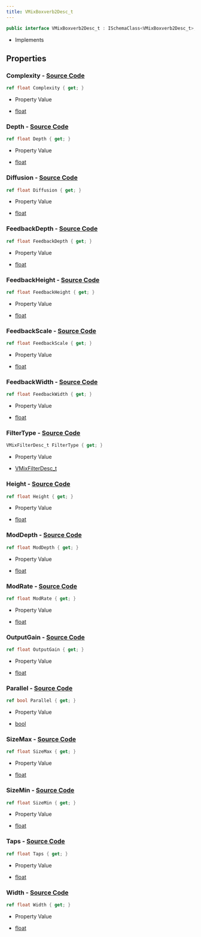 ```yaml
---
title: VMixBoxverb2Desc_t
---
```


```csharp
public interface VMixBoxverb2Desc_t : ISchemaClass<VMixBoxverb2Desc_t>, ISchemaField, ISchemaClass, INativeHandle
```

- Implements

## Properties

### **Complexity** - [Source Code](https://github.com/swiftly-solution/swiftlys2/blob/main/managed/src/SwiftlyS2.Generated/Schemas/Interfaces/VMixBoxverb2Desc_t.cs#L20)

```csharp
ref float Complexity { get; }
```

- Property Value

- [float](https://learn.microsoft.com/dotnet/api/system.single)

### **Depth** - [Source Code](https://github.com/swiftly-solution/swiftlys2/blob/main/managed/src/SwiftlyS2.Generated/Schemas/Interfaces/VMixBoxverb2Desc_t.cs#L36)

```csharp
ref float Depth { get; }
```

- Property Value

- [float](https://learn.microsoft.com/dotnet/api/system.single)

### **Diffusion** - [Source Code](https://github.com/swiftly-solution/swiftlys2/blob/main/managed/src/SwiftlyS2.Generated/Schemas/Interfaces/VMixBoxverb2Desc_t.cs#L22)

```csharp
ref float Diffusion { get; }
```

- Property Value

- [float](https://learn.microsoft.com/dotnet/api/system.single)

### **FeedbackDepth** - [Source Code](https://github.com/swiftly-solution/swiftlys2/blob/main/managed/src/SwiftlyS2.Generated/Schemas/Interfaces/VMixBoxverb2Desc_t.cs#L44)

```csharp
ref float FeedbackDepth { get; }
```

- Property Value

- [float](https://learn.microsoft.com/dotnet/api/system.single)

### **FeedbackHeight** - [Source Code](https://github.com/swiftly-solution/swiftlys2/blob/main/managed/src/SwiftlyS2.Generated/Schemas/Interfaces/VMixBoxverb2Desc_t.cs#L42)

```csharp
ref float FeedbackHeight { get; }
```

- Property Value

- [float](https://learn.microsoft.com/dotnet/api/system.single)

### **FeedbackScale** - [Source Code](https://github.com/swiftly-solution/swiftlys2/blob/main/managed/src/SwiftlyS2.Generated/Schemas/Interfaces/VMixBoxverb2Desc_t.cs#L38)

```csharp
ref float FeedbackScale { get; }
```

- Property Value

- [float](https://learn.microsoft.com/dotnet/api/system.single)

### **FeedbackWidth** - [Source Code](https://github.com/swiftly-solution/swiftlys2/blob/main/managed/src/SwiftlyS2.Generated/Schemas/Interfaces/VMixBoxverb2Desc_t.cs#L40)

```csharp
ref float FeedbackWidth { get; }
```

- Property Value

- [float](https://learn.microsoft.com/dotnet/api/system.single)

### **FilterType** - [Source Code](https://github.com/swiftly-solution/swiftlys2/blob/main/managed/src/SwiftlyS2.Generated/Schemas/Interfaces/VMixBoxverb2Desc_t.cs#L30)

```csharp
VMixFilterDesc_t FilterType { get; }
```

- Property Value

- [VMixFilterDesc_t](/docs/api/shared/schemadefinitions/vmixfilterdesc_t)

### **Height** - [Source Code](https://github.com/swiftly-solution/swiftlys2/blob/main/managed/src/SwiftlyS2.Generated/Schemas/Interfaces/VMixBoxverb2Desc_t.cs#L34)

```csharp
ref float Height { get; }
```

- Property Value

- [float](https://learn.microsoft.com/dotnet/api/system.single)

### **ModDepth** - [Source Code](https://github.com/swiftly-solution/swiftlys2/blob/main/managed/src/SwiftlyS2.Generated/Schemas/Interfaces/VMixBoxverb2Desc_t.cs#L24)

```csharp
ref float ModDepth { get; }
```

- Property Value

- [float](https://learn.microsoft.com/dotnet/api/system.single)

### **ModRate** - [Source Code](https://github.com/swiftly-solution/swiftlys2/blob/main/managed/src/SwiftlyS2.Generated/Schemas/Interfaces/VMixBoxverb2Desc_t.cs#L26)

```csharp
ref float ModRate { get; }
```

- Property Value

- [float](https://learn.microsoft.com/dotnet/api/system.single)

### **OutputGain** - [Source Code](https://github.com/swiftly-solution/swiftlys2/blob/main/managed/src/SwiftlyS2.Generated/Schemas/Interfaces/VMixBoxverb2Desc_t.cs#L46)

```csharp
ref float OutputGain { get; }
```

- Property Value

- [float](https://learn.microsoft.com/dotnet/api/system.single)

### **Parallel** - [Source Code](https://github.com/swiftly-solution/swiftlys2/blob/main/managed/src/SwiftlyS2.Generated/Schemas/Interfaces/VMixBoxverb2Desc_t.cs#L28)

```csharp
ref bool Parallel { get; }
```

- Property Value

- [bool](https://learn.microsoft.com/dotnet/api/system.boolean)

### **SizeMax** - [Source Code](https://github.com/swiftly-solution/swiftlys2/blob/main/managed/src/SwiftlyS2.Generated/Schemas/Interfaces/VMixBoxverb2Desc_t.cs#L16)

```csharp
ref float SizeMax { get; }
```

- Property Value

- [float](https://learn.microsoft.com/dotnet/api/system.single)

### **SizeMin** - [Source Code](https://github.com/swiftly-solution/swiftlys2/blob/main/managed/src/SwiftlyS2.Generated/Schemas/Interfaces/VMixBoxverb2Desc_t.cs#L18)

```csharp
ref float SizeMin { get; }
```

- Property Value

- [float](https://learn.microsoft.com/dotnet/api/system.single)

### **Taps** - [Source Code](https://github.com/swiftly-solution/swiftlys2/blob/main/managed/src/SwiftlyS2.Generated/Schemas/Interfaces/VMixBoxverb2Desc_t.cs#L48)

```csharp
ref float Taps { get; }
```

- Property Value

- [float](https://learn.microsoft.com/dotnet/api/system.single)

### **Width** - [Source Code](https://github.com/swiftly-solution/swiftlys2/blob/main/managed/src/SwiftlyS2.Generated/Schemas/Interfaces/VMixBoxverb2Desc_t.cs#L32)

```csharp
ref float Width { get; }
```

- Property Value

- [float](https://learn.microsoft.com/dotnet/api/system.single)

